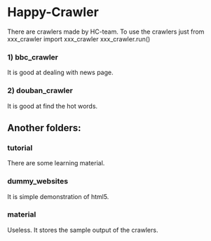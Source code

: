 # Happy-Crawler

There are crawlers made by HC-team.
To use the crawlers just 
    from xxx_crawler import xxx_crawler
    xxx_crawler.run()
    
### 1) bbc_crawler
It is good at dealing with news page.

### 2) douban_crawler
It is good at find the hot words.
    
## Another folders:

### tutorial
There are some learning material.
    
### dummy_websites
It is simple demonstration of html5.

### material
Useless. It stores the sample output of the crawlers.


